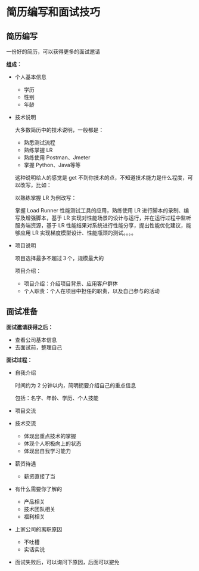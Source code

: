 # 简历编写和面试技巧

## 简历编写

一份好的简历，可以获得更多的面试邀请

**组成：**

+ 个人基本信息

  + 学历
  + 性别
  + 年龄

+ 技术说明

  大多数简历中的技术说明，一般都是：

  + 熟悉测试流程
  + 熟练掌握 LR
  + 熟练使用 Postman、Jmeter
  + 掌握 Python、Java等等

  这种说明给人的感觉是 get 不到你技术的点，不知道技术能力是什么程度，可以改写，比如：

  以熟练掌握 LR 为例改写：

  掌握 Load Runner 性能测试工具的应用，熟练使用 LR 进行脚本的录制、编写及增强脚本，基于 LR 实现对性能场景的设计与运行，并在运行过程中监听服务端资源，基于 LR 性能结果对系统进行性能分享，提出性能优化建议，能够应用 LR 实现梯度模型设计、性能瓶颈的测试。。。。

+ 项目说明

  项目选择最多不超过３个，规模最大的

  项目介绍：

  + 项目介绍：介绍项目背景、应用客户群体
  + 个人职责：个人在项目中担任的职责，以及自己参与的活动

## 面试准备

**面试邀请获得之后：**

+ 查看公司基本信息
+ 去面试前，整理自己

**面试过程：**

+ 自我介绍

  时间约为 2 分钟以内，简明扼要介绍自己的重点信息

  包括：名字、年龄、学历、个人技能

+ 项目交流

+ 技术交流

  + 体现出重点技术的掌握
  + 体现个人积极向上的状态
  + 体现出自我学习能力

+ 薪资待遇

  + 薪资直接了当

+ 有什么需要你了解的

  + 产品相关
  + 技术团队相关
  + 福利相关

+ 上家公司的离职原因

  + 不吐槽
  + 实话实说

+ 面试失败后，可以询问下原因，后面可以避免



